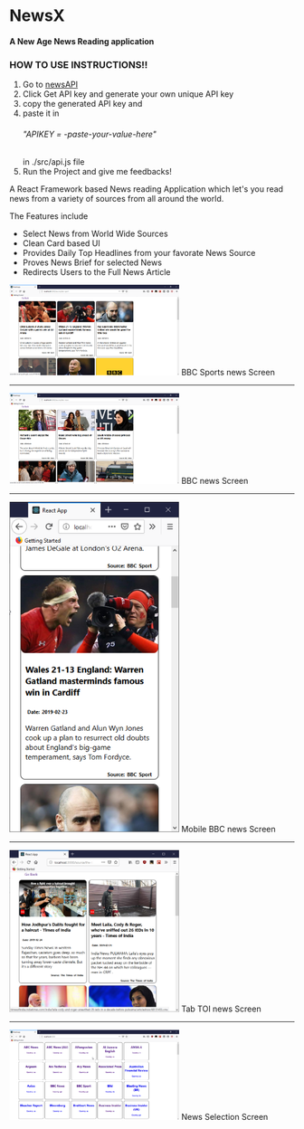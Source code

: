
<h1>NewsX</h1>
<h4>A New Age News Reading application</h4>

<h3>HOW TO USE INSTRUCTIONS!!</h3>
<p>
	<ol>
		<li>Go to <a href="https://newsapi.org/"> newsAPI </a></li>
		<li>Click Get API key and generate your own unique API key</li>
		<li>copy the generated API key and </li>
		<li>paste it in <h6>"APIKEY = -paste-your-value-here"</h6> in ./src/api.js file</li>
		<li>Run the Project and give me feedbacks!</li>
	</ol>
</p>

<p>A React Framework based News reading Application which let's you 
read news from a variety of sources from all around the world.</p>

<p>The Features include</p>
<ul>
	<li>Select News from World Wide Sources</li>
	<li> Clean Card based UI </li>
	<li> Provides Daily Top Headlines from your favorate News Source </li>
	<li> Proves News Brief for selected News</li>
	<li> Redirects Users to the Full News Article</li> 
</ul>
<div style="display: inline">
<img src="./newsx/screenShorts/news-viewer-bbc-sports.png" alt="Sports News Items BBC" width="300px"/>
<label>BBC Sports news Screen</label>
	<hr/>
<img src="./newsx/screenShorts/news-viewer-bbc-news.png" alt="News Items BBC" width="300px"/>
<label>BBC news Screen</label>
	<hr/>
<img src="./newsx/screenShorts/news-viewer-mobile-view.png" alt="Mobile BBC news" width="300px"/>
<label>Mobile BBC news Screen</label>
	<hr/>
<img src="./newsx/screenShorts/news-viewer-tab-view.png" alt="Tab TOI news" width="300px"/>
<label>Tab TOI news Screen</label>
	<hr/>
<img src="./newsx/screenShorts/news-source-screen.png" alt="News Selection" width="300px"/>
<label>News Selection Screen</label>
</div>





